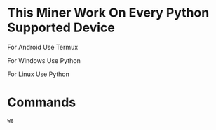 # This Miner Work On Every Python Supported Device  
  
For Android Use Termux  
  
For Windows Use Python  
  
For Linux Use Python
  
# Commands  
  
```
W8
```

